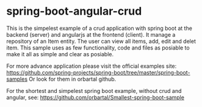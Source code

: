 # spring-boot-angular-crud

This is the simpelest example of a crud application with spring boot at the backend (server) and angularjs at the frontend (client).
It manage a repository of an Item entity. The user can view all items, add, edit and delet item.
This sample uses as few functionality, code and files as posiable to make it all as simple and clear as posiable.

For more advance application please visit the official examples site: 
https://github.com/spring-projects/spring-boot/tree/master/spring-boot-samples 
Or look for them in orbartal github.

For the shortest and simpelest spring boot example, without crud and angular, see:
https://github.com/orbartal/Smallest-spring-boot-sample